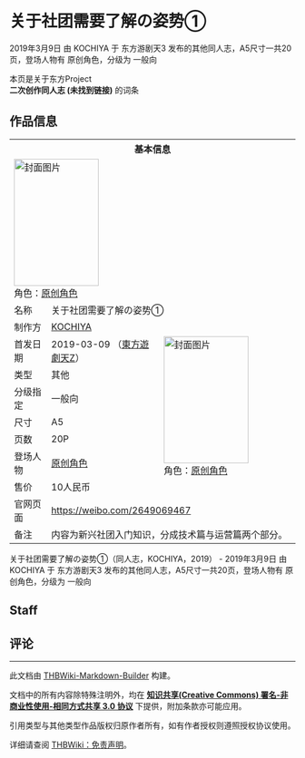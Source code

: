 # 关于社团需要了解の姿势①

<!-- source html: G:\repos\THBWiki-Markdown-Builder\THBWikiMarkdown\Temp\main\6\6b\ns0%3A%E5%85%B3%E4%BA%8E%E7%A4%BE%E5%9B%A2%E9%9C%80%E8%A6%81%E4%BA%86%E8%A7%A3%E3%81%AE%E5%A7%BF%E5%8A%BF%E2%91%A0.html -->

2019年3月9日 由 KOCHIYA 于 东方游剧天3 发布的其他同人志，A5尺寸一共20页，登场人物有 原创角色，分级为 一般向

本页是关于东方Project  
 **二次创作同人志 (未找到链接)** 的词条

## 作品信息

<table><tbody><tr><th colspan="3">基本信息</th></tr><tr><td class="cover-artwork-mobile" colspan="2"><a href="./文件-关于社团需要了解の姿势①封面.jpg.md" class="image" title="封面图片"><img alt="封面图片" src="https://upload.thwiki.cc/thumb/6/6e/%E5%85%B3%E4%BA%8E%E7%A4%BE%E5%9B%A2%E9%9C%80%E8%A6%81%E4%BA%86%E8%A7%A3%E3%81%AE%E5%A7%BF%E5%8A%BF%E2%91%A0%E5%B0%81%E9%9D%A2.jpg/149px-%E5%85%B3%E4%BA%8E%E7%A4%BE%E5%9B%A2%E9%9C%80%E8%A6%81%E4%BA%86%E8%A7%A3%E3%81%AE%E5%A7%BF%E5%8A%BF%E2%91%A0%E5%B0%81%E9%9D%A2.jpg" decoding="async" loading="lazy" width="149" height="224" srcset="https://upload.thwiki.cc/thumb/6/6e/%E5%85%B3%E4%BA%8E%E7%A4%BE%E5%9B%A2%E9%9C%80%E8%A6%81%E4%BA%86%E8%A7%A3%E3%81%AE%E5%A7%BF%E5%8A%BF%E2%91%A0%E5%B0%81%E9%9D%A2.jpg/224px-%E5%85%B3%E4%BA%8E%E7%A4%BE%E5%9B%A2%E9%9C%80%E8%A6%81%E4%BA%86%E8%A7%A3%E3%81%AE%E5%A7%BF%E5%8A%BF%E2%91%A0%E5%B0%81%E9%9D%A2.jpg 1.5x, https://upload.thwiki.cc/thumb/6/6e/%E5%85%B3%E4%BA%8E%E7%A4%BE%E5%9B%A2%E9%9C%80%E8%A6%81%E4%BA%86%E8%A7%A3%E3%81%AE%E5%A7%BF%E5%8A%BF%E2%91%A0%E5%B0%81%E9%9D%A2.jpg/298px-%E5%85%B3%E4%BA%8E%E7%A4%BE%E5%9B%A2%E9%9C%80%E8%A6%81%E4%BA%86%E8%A7%A3%E3%81%AE%E5%A7%BF%E5%8A%BF%E2%91%A0%E5%B0%81%E9%9D%A2.jpg 2x" data-file-width="1653" data-file-height="2480"></a><div class="cover-char">角色：<a href="/index.php?title=%E5%8E%9F%E5%88%9B%E8%A7%92%E8%89%B2&amp;action=edit&amp;redlink=1" class="new" title="原创角色（页面不存在）">原创角色</a></div></td>
</tr><tr><td class="label">名称</td><td colspan="2"> 关于社团需要了解の姿势① </td></tr><tr><td class="label">制作方</td><td><a href="./KOCHIYA.md" title="KOCHIYA">KOCHIYA</a></td><td class="cover-artwork" rowspan="8" style="min-width:224px;"><a href="./文件-关于社团需要了解の姿势①封面.jpg.md" class="image" title="封面图片"><img alt="封面图片" src="https://upload.thwiki.cc/thumb/6/6e/%E5%85%B3%E4%BA%8E%E7%A4%BE%E5%9B%A2%E9%9C%80%E8%A6%81%E4%BA%86%E8%A7%A3%E3%81%AE%E5%A7%BF%E5%8A%BF%E2%91%A0%E5%B0%81%E9%9D%A2.jpg/149px-%E5%85%B3%E4%BA%8E%E7%A4%BE%E5%9B%A2%E9%9C%80%E8%A6%81%E4%BA%86%E8%A7%A3%E3%81%AE%E5%A7%BF%E5%8A%BF%E2%91%A0%E5%B0%81%E9%9D%A2.jpg" decoding="async" loading="lazy" width="149" height="224" srcset="https://upload.thwiki.cc/thumb/6/6e/%E5%85%B3%E4%BA%8E%E7%A4%BE%E5%9B%A2%E9%9C%80%E8%A6%81%E4%BA%86%E8%A7%A3%E3%81%AE%E5%A7%BF%E5%8A%BF%E2%91%A0%E5%B0%81%E9%9D%A2.jpg/224px-%E5%85%B3%E4%BA%8E%E7%A4%BE%E5%9B%A2%E9%9C%80%E8%A6%81%E4%BA%86%E8%A7%A3%E3%81%AE%E5%A7%BF%E5%8A%BF%E2%91%A0%E5%B0%81%E9%9D%A2.jpg 1.5x, https://upload.thwiki.cc/thumb/6/6e/%E5%85%B3%E4%BA%8E%E7%A4%BE%E5%9B%A2%E9%9C%80%E8%A6%81%E4%BA%86%E8%A7%A3%E3%81%AE%E5%A7%BF%E5%8A%BF%E2%91%A0%E5%B0%81%E9%9D%A2.jpg/298px-%E5%85%B3%E4%BA%8E%E7%A4%BE%E5%9B%A2%E9%9C%80%E8%A6%81%E4%BA%86%E8%A7%A3%E3%81%AE%E5%A7%BF%E5%8A%BF%E2%91%A0%E5%B0%81%E9%9D%A2.jpg 2x" data-file-width="1653" data-file-height="2480"></a><div class="cover-char">角色：<a href="/index.php?title=%E5%8E%9F%E5%88%9B%E8%A7%92%E8%89%B2&amp;action=edit&amp;redlink=1" class="new" title="原创角色（页面不存在）">原创角色</a></div></td>
</tr><tr><td class="label">首发日期</td><td>2019-03-09&#160;（<a href="/展会作品列表?e=%E4%B8%9C%E6%96%B9%E6%B8%B8%E5%89%A7%E5%A4%A9%233">東方遊劇天Z</a>）</td></tr><tr><td class="label">类型</td><td>其他</td></tr><tr><td class="label">分级指定</td><td>一般向</td></tr><tr><td class="label">尺寸</td><td>A5</td></tr><tr><td class="label">页数</td><td>20P</td></tr><tr><td class="label">登场人物</td><td><a href="/index.php?title=%E5%8E%9F%E5%88%9B%E8%A7%92%E8%89%B2&amp;action=edit&amp;redlink=1" class="new" title="原创角色（页面不存在）">原创角色</a></td></tr><tr><td class="label">售价</td><td>10人民币</td></tr>
<tr><td class="label">官网页面</td><td colspan="2"><a rel="nofollow" class="external free" href="https://weibo.com/2649069467">https://weibo.com/2649069467</a></td></tr><tr><td class="label">备注</td><td colspan="2">内容为新兴社团入门知识，分成技术篇与运营篇两个部分。</td></tr></tbody></table>

关于社团需要了解の姿势①（同人志，KOCHIYA，2019） - 2019年3月9日 由 KOCHIYA 于 东方游剧天3 发布的其他同人志，A5尺寸一共20页，登场人物有 原创角色，分级为 一般向

## Staff

## 评论




---

此文档由 [THBWiki-Markdown-Builder](https://github.com/Delsin-Yu/THBWiki-Markdown-Builder) 构建。

文档中的所有内容除特殊注明外，均在 [**知识共享(Creative Commons) 署名-非商业性使用-相同方式共享 3.0 协议**](https://creativecommons.org/licenses/by-sa/3.0/deed.zh-hans) 下提供，附加条款亦可能应用。

引用类型与其他类型作品版权归原作者所有，如有作者授权则遵照授权协议使用。

详细请查阅 [THBWiki：免责声明](https://thbwiki.cc/THBWiki:%E5%85%8D%E8%B4%A3%E5%A3%B0%E6%98%8E)。

